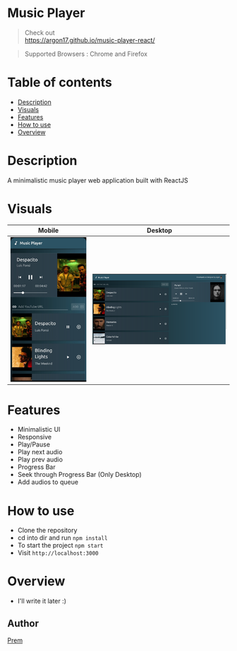# Music Player
> Check out  
https://argon17.github.io/music-player-react/

> Supported Browsers : Chrome and Firefox

# Table of contents
- [Description](#description)
- [Visuals](#visuals)
- [Features](#features)
- [How to use](#how-to-use)
- [Overview](#overview)
# Description
A minimalistic music player web application built with ReactJS

# Visuals
Mobile | Desktop
--- | ---
![](./assetsImg/MobilePreview.jpg?raw=true) | ![](./assetsImg/DesktopPreview.png?raw=true)

# Features
* Minimalistic UI
* Responsive
* Play/Pause
* Play next audio
* Play prev audio
* Progress Bar
* Seek through Progress Bar (Only Desktop)
* Add audios to queue

# How to use
* Clone the repository
* cd into dir and run `npm install`
* To start the project `npm start`
* Visit `http://localhost:3000`

# Overview
* I'll write it later :)

## Author

[Prem](https://github.com/argon17)
